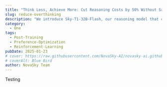 ```yaml
---
title: "Think Less, Achieve More: Cut Reasoning Costs by 50% Without Sacrificing Accuracy"
slug: reduce-overthinking
description: "We introduce Sky-T1-32B-Flash, our reasoning model that cuts generation length by up to 50% while maintaining accuracy"
category:
  - One
tags:
  - Post-Training
  - Preference-Optimization
  - Reinforcement-Learning
pubDate: 2025-01-23
# cover: https://raw.githubusercontent.com/NovaSky-AI/novasky-ai.github.io/main/assets/images/blue-bird-wider.jpeg
# coverAlt: Blue Bird
author: NovaSky Team
---
```


Testing